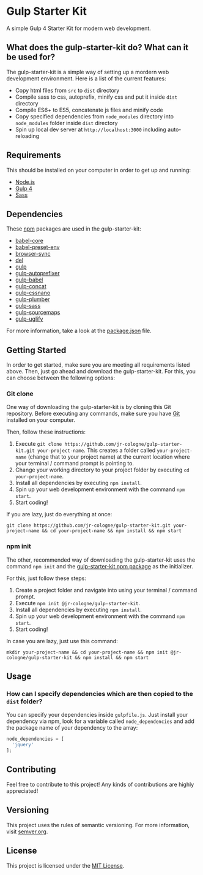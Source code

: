 # Gulp Starter Kit
A simple Gulp 4 Starter Kit for modern web development.

## What does the gulp-starter-kit do? What can it be used for?
The gulp-starter-kit is a simple way of setting up a mordern web development environment.
Here is a list of the current features:

- Copy html files from `src` to `dist` directory
- Compile sass to css, autoprefix, minify css and put it inside `dist` directory
- Compile ES6+ to ES5, concatenate js files and minify code
- Copy specified dependencies from `node_modules` directory into `node_modules` folder inside `dist` directory
- Spin up local dev server at `http://localhost:3000` including auto-reloading

## Requirements
This should be installed on your computer in order to get up and running:

- [Node.js](https://nodejs.org/en/)
- [Gulp 4](https://gulpjs.com/)
- [Sass](http://sass-lang.com/)

## Dependencies
These [npm](https://www.npmjs.com/) packages are used in the gulp-starter-kit:

- [babel-core](https://www.npmjs.com/package/babel-core)
- [babel-preset-env](https://www.npmjs.com/package/babel-preset-env)
- [browser-sync](https://www.npmjs.com/package/browser-sync)
- [del](https://www.npmjs.com/package/del)
- [gulp](https://www.npmjs.com/package/gulp)
- [gulp-autoprefixer](https://www.npmjs.com/package/gulp-autoprefixer)
- [gulp-babel](https://www.npmjs.com/package/gulp-babel)
- [gulp-concat](https://www.npmjs.com/package/gulp-concat)
- [gulp-cssnano](https://www.npmjs.com/package/gulp-cssnano)
- [gulp-plumber](https://www.npmjs.com/package/gulp-plumber)
- [gulp-sass](https://www.npmjs.com/package/gulp-sass)
- [gulp-sourcemaps](https://www.npmjs.com/package/gulp-sourcemaps)
- [gulp-uglify](https://www.npmjs.com/package/gulp-uglify)

For more information, take a look at the [package.json]((https://github.com/jr-cologne/gulp-starter-kit/blob/master/package.json)) file.

## Getting Started
In order to get started, make sure you are meeting all requirements listed above.
Then, just go ahead and download the gulp-starter-kit. For this, you can choose between the following options:

### Git clone
One way of downloading the gulp-starter-kit is by cloning this Git repository. Before executing any commands, make sure you have [Git](https://git-scm.com/) installed on your computer.

Then, follow these instructions:

1. Execute `git clone https://github.com/jr-cologne/gulp-starter-kit.git your-project-name`. This creates a folder called `your-project-name` (change that to your project name) at the current location where your terminal / command prompt is pointing to.
2. Change your working directory to your project folder by executing `cd your-project-name`.
3. Install all dependencies by executing `npm install`.
4. Spin up your web development environment with the command `npm start`.
5. Start coding!

If you are lazy, just do everything at once:

```
git clone https://github.com/jr-cologne/gulp-starter-kit.git your-project-name && cd your-project-name && npm install && npm start
```

### npm init
The other, recommended way of downloading the gulp-starter-kit uses the command `npm init` and the [gulp-starter-kit npm package](https://www.npmjs.com/package/@jr-cologne/create-gulp-starter-kit) as the initializer.

For this, just follow these steps:

1. Create a project folder and navigate into using your terminal / command prompt.
2. Execute `npm init @jr-cologne/gulp-starter-kit`.
3. Install all dependencies by executing `npm install`.
4. Spin up your web development environment with the command `npm start`.
5. Start coding!

In case you are lazy, just use this command:

```
mkdir your-project-name && cd your-project-name && npm init @jr-cologne/gulp-starter-kit && npm install && npm start
```

## Usage
### How can I specify dependencies which are then copied to the `dist` folder?
You can specify your dependencies inside `gulpfile.js`.
Just install your dependency via npm, look for a variable called `node_dependencies` and add the package name of your dependency to the array:

```js
node_dependencies = [
  'jquery'
];
```

## Contributing
Feel free to contribute to this project!
Any kinds of contributions are highly appreciated!

## Versioning
This project uses the rules of semantic versioning. For more information, visit [semver.org](https://semver.org/).

## License
This project is licensed under the [MIT License](https://github.com/jr-cologne/gulp-starter-kit/blob/master/LICENSE).
